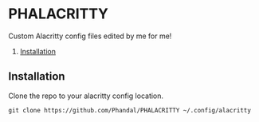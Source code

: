 # PHALACRITTY
Custom Alacritty config files edited by me for me!

1. [Installation](#installation)

## Installation
Clone the repo to your alacritty config location.
```console
git clone https://github.com/Phandal/PHALACRITTY ~/.config/alacritty
```
